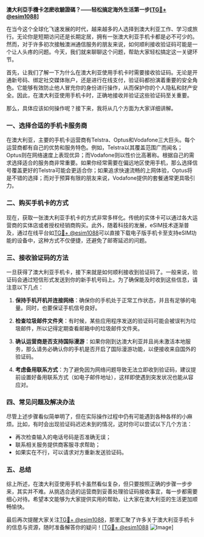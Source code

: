 **澳大利亞手機卡怎麽收驗證碼？——轻松搞定海外生活第一步[[TG💪+ @esim1088](https://t.me/s/esim1088)]**

在当今这个全球化飞速发展的时代，越来越多的人选择到澳大利亚工作、学习或旅行。无论你是短期访问还是长期定居，拥有一张澳大利亚手机卡都是必不可少的。然而，对于许多初次接触澳洲通信服务的朋友来说，如何顺利接收验证码可能是一个让人头疼的问题。今天，我们就来聊聊这个问题，帮助大家轻松搞定这一关键环节。

首先，让我们了解一下为什么在澳大利亚使用手机卡时需要接收验证码。无论是开通新号码、绑定社交媒体账户，还是进行在线支付，验证码都扮演着重要的安全角色。它能够有效防止他人冒充你的身份进行操作，从而保护你的个人隐私和财产安全。因此，在澳大利亚使用手机卡时，正确地接收并验证这些验证码至关重要。

那么，具体应该如何操作呢？接下来，我将从几个方面为大家详细讲解。

### 一、选择合适的手机卡服务商

在澳大利亚，主要的手机卡运营商有Telstra、Optus和Vodafone三大巨头。每个运营商都有自己的优势和服务特色。例如，Telstra以其覆盖范围广而闻名；Optus则在网络速度上表现优异；而Vodafone则以性价比高著称。根据自己的需求选择适合的服务商非常重要。如果你经常需要在偏远地区使用手机，那么选择信号覆盖更好的Telstra可能会更适合你；如果追求快速流畅的上网体验，Optus将是不错的选择；而对于预算有限的朋友来说，Vodafone提供的套餐通常更具吸引力。

### 二、购买手机卡的方式

现在，获取一张澳大利亚手机卡的方式非常多样化。传统的实体卡可以通过各大运营商的实体店或者授权经销商购买。此外，随着科技的发展，eSIM技术逐渐普及，通过在线平台如[TG💪+ @esim1088](https://t.me/s/esim1088)可以直接下载电子版手机卡至支持eSIM功能的设备中，这种方式不仅便捷，还避免了邮寄延迟的问题。

### 三、接收验证码的方法

一旦获得了澳大利亚手机卡，接下来就是如何顺利接收到验证码了。一般来说，验证码会通过短信形式发送到你的新手机号码上。为了确保能及时收到这些信息，请注意以下几点：

1. **保持手机开机并连接网络**：确保你的手机处于正常工作状态，并且有足够的电量。同时，也要保证手机信号良好。
   
2. **检查垃圾邮件文件夹**：有时候，某些应用程序发送的验证码可能会被误判为垃圾邮件，所以记得定期查看邮箱中的垃圾邮件文件夹。

3. **确认运营商是否支持国际漫游**：如果你刚到达澳大利亚并且尚未激活本地服务，那么请务必确认你的手机是否开启了国际漫游功能，以便接收来自国外的验证码。

4. **考虑备用联系方式**：为了避免因为网络问题导致无法立即收到验证码，建议提前设置好备用联系方式（如电子邮件地址），这样即使遇到突发状况也能从容应对。

### 四、常见问题及解决办法

尽管上述步骤看似简单明了，但在实际操作过程中仍有可能遇到各种各样的小麻烦。比如，有时会出现验证码迟迟未到的情况，这时你可以尝试以下几个方法：

- 再次检查输入的电话号码是否准确无误；
- 联系相关服务提供商客服寻求帮助；
- 如果实在不行，可以请求对方重新发送验证码。

### 五、总结

综上所述，在澳大利亚使用手机卡虽然看似复杂，但只要按照正确的步骤一步步来，其实并不难。从挑选合适的运营商到妥善处理验证码接收事宜，每一步都需要细心对待。希望本文能够为大家提供实用的帮助，让大家在澳大利亚的生活更加顺畅愉快。

最后再次提醒大家关注[TG💪+ @esim1088](https://t.me/s/esim1088)，那里汇聚了许多关于澳大利亚手机卡的信息与资源，随时准备解答你的疑问！[[TG💪+ @esim1088](https://t.me/s/esim1088) ![Image](https://i.postimg.cc/4NQfJmqS/Snipaste-2025-05-13-00-14-12.png)]